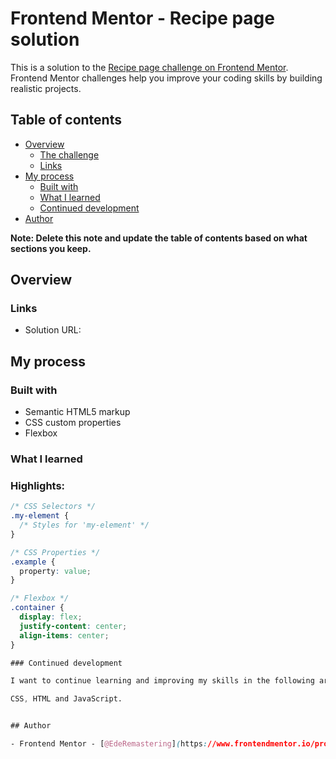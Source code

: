 # Frontend Mentor - Recipe page solution

This is a solution to the [Recipe page challenge on Frontend Mentor](https://www.frontendmentor.io/challenges/recipe-page-KiTsR8QQKm). Frontend Mentor challenges help you improve your coding skills by building realistic projects. 

## Table of contents

- [Overview](#overview)
  - [The challenge](#the-challenge)
  - [Links](#links)
- [My process](#my-process)
  - [Built with](#built-with)
  - [What I learned](#what-i-learned)
  - [Continued development](#continued-development)
- [Author](#author)

**Note: Delete this note and update the table of contents based on what sections you keep.**

## Overview

### Links

- Solution URL: [](https://github.com/EdeRemastering/recipe-page)

## My process

### Built with

- Semantic HTML5 markup
- CSS custom properties
- Flexbox


### What I learned
### Highlights:

```css
/* CSS Selectors */
.my-element {
  /* Styles for 'my-element' */
}

/* CSS Properties */
.example {
  property: value;
}

/* Flexbox */
.container {
  display: flex;
  justify-content: center;
  align-items: center;
}

### Continued development

I want to continue learning and improving my skills in the following areas:

CSS, HTML and JavaScript.


## Author

- Frontend Mentor - [@EdeRemastering](https://www.frontendmentor.io/profile/EdeRemastering)
